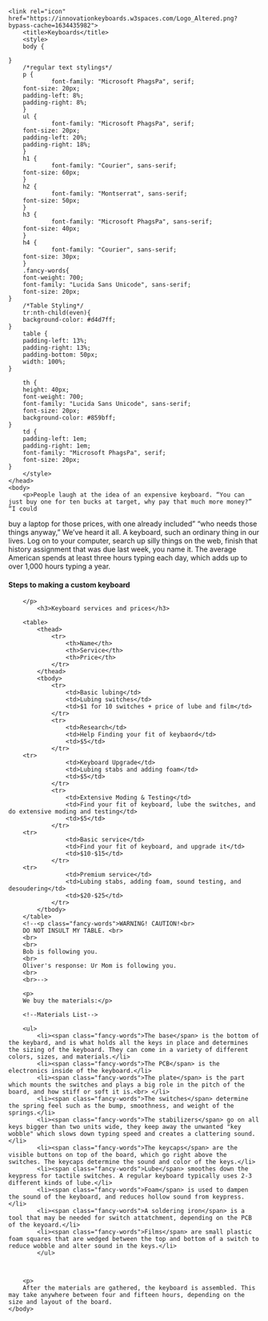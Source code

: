 <!DOCTYPE html>
<html> 
	<head>
	<meta charset="utf-8">
	
	<link rel="icon" href="https://innovationkeyboards.w3spaces.com/Logo_Altered.png?bypass-cache=1634435982">  
        <title>Keyboards</title>
		<style>
		body {
			
	}
		/*regular text stylings*/
		p {
            	font-family: "Microsoft PhagsPa", serif;
		font-size: 20px;
		padding-left: 8%;
		padding-right: 8%;	
        }
		ul {
            	font-family: "Microsoft PhagsPa", serif;
		font-size: 20px;
		padding-left: 20%;
		padding-right: 18%;	
        }
		h1 {
            	font-family: "Courier", sans-serif;
		font-size: 60px;
        }
		h2 {
            	font-family: "Montserrat", sans-serif;
		font-size: 50px;
        }
		h3 {
            	font-family: "Microsoft PhagsPa", sans-serif;
		font-size: 40px;
        }
		h4 {
            	font-family: "Courier", sans-serif;
		font-size: 30px;
        }
		.fancy-words{
		font-weight: 700;
		font-family: "Lucida Sans Unicode", sans-serif;
		font-size: 20px;
	}
		/*Table Styling*/
		tr:nth-child(even){
		background-color: #d4d7ff;
	}
		table {
		padding-left: 13%;
		padding-right: 13%;
		padding-bottom: 50px;
  		width: 100%;
	}

		th {
  		height: 40px;
		font-weight: 700;
		font-family: "Lucida Sans Unicode", sans-serif;
		font-size: 20px;
		background-color: #859bff;
	}
		td {
  		padding-left: 1em;
		padding-right: 1em;
		font-family: "Microsoft PhagsPa", serif;
		font-size: 20px;
	}
		</style>
	</head>
	<body>
		<p>People laugh at the idea of an expensive keyboard. “You can just buy one for ten bucks at target, why pay that much more money?” “I could 
buy a laptop for those prices, with one already included” “who needs those things anyway,” We’ve heard it all. A keyboard, such an ordinary thing in our lives.
 Log on to your computer, search up silly things on the web, finish that history assignment that was due last week, you name it. The average American spends 
at least three hours typing each day, which adds up to over 1,000 hours typing a year. </p>
		<h4>Steps to making a custom keyboard</h4>
	
		</p>
			<h3>Keyboard services and prices</h3>
				
		<table>
            <thead>
                <tr>
                    <th>Name</th>
                    <th>Service</th>
                    <th>Price</th>
                </tr>
            </thead>
            <tbody>
                <tr>
                    <td>Basic lubing</td>
                    <td>Lubing switches</td>
                    <td>$1 for 10 switches + price of lube and film</td>
                </tr>
                <tr>
                    <td>Research</td>
                    <td>Help Finding your fit of keybaord</td>
                    <td>$5</td>
                </tr>
		<tr>
                    <td>Keyboard Upgrade</td>
                    <td>Lubing stabs and adding foam</td>
                    <td>$5</td>
                </tr>
                <tr>
                    <td>Extensive Moding & Testing</td>
                    <td>Find your fit of keyboard, lube the switches, and do extensive moding and testing</td>
                    <td>$5</td>
                </tr>
		<tr>
                    <td>Basic service</td>
                    <td>Find your fit of keyboard, and upgrade it</td>
                    <td>$10-$15</td>
                </tr>
		<tr>
                    <td>Premium service</td>
                    <td>Lubing stabs, adding foam, sound testing, and desoudering</td>
                    <td>$20-$25</td>
                </tr>
            </tbody>
        </table>
		<!--<p class="fancy-words">WARNING! CAUTION!<br>
		DO NOT INSULT MY TABLE. <br>
		<br>
		<br>
		Bob is following you.
		<br>
		Oliver's response: Ur Mom is following you.
		<br>
		<br>-->
		
</p>

		<p>
		We buy the materials:</p>
		
		<!--Materials List-->

		<ul>
			<li><span class="fancy-words">The base</span> is the bottom of the keybard, and is what holds all the keys in place and determines the sizing of the keyboard. They can come in a variety of different colors, sizes, and materials.</li>
			<li><span class="fancy-words">The PCB</span> is the electronics inside of the keyboard.</li>
			<li><span class="fancy-words">The plate</span> is the part which mounts the switches and plays a big role in the pitch of the board, and how stiff or soft it is.<br> </li>
			<li><span class="fancy-words">The switches</span> determine the spring feel such as the bump, smoothness, and weight of the springs.</li>
			<li><span class="fancy-words">The stabilizers</span> go on all keys bigger than two units wide, they keep away the unwanted "key wobble" which slows down typing speed and creates a clattering sound.</li>
			<li><span class="fancy-words">The keycaps</span> are the visible buttons on top of the board, which go right above the switches. The keycaps determine the sound and color of the keys.</li>
			<li><span class="fancy-words">Lube</span> smoothes down the keypress for tactile switches. A regular keyboard typically uses 2-3 different kinds of lube.</li>
			<li><span class="fancy-words">Foam</span> is used to dampen the sound of the keyboard, and reduces hollow sound from keypress.</li>
			<li><span class="fancy-words">A soldering iron</span> is a tool that may be needed for switch attatchment, depending on the PCB of the keyoard.</li>
			<li><span class="fancy-words">Films</span> are small plastic foam squares that are wedged between the top and bottom of a switch to reduce wobble and alter sound in the keys.</li>
        	</ul>
 		

 	
		<p>
		After the materials are gathered, the keyboard is assembled. This may take anywhere between four and fifteen hours, depending on the size and layout of the board. 	
	</body>	
</html> 
